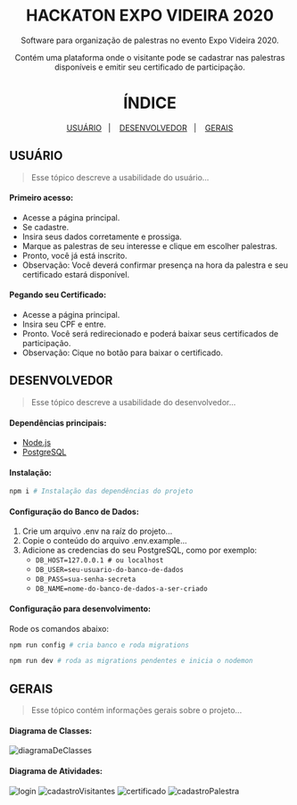 <h1 align="center">
  HACKATON EXPO VIDEIRA 2020
</h1>

<p align="center">
Software para organização de palestras no evento Expo Videira 2020.
</p>
<p align="center">
Contém uma plataforma onde o visitante pode se cadastrar nas palestras disponíveis e emitir seu certificado de participação.
</p>

<h1 align="center">
  ÍNDICE
</h1>

<p align="center">
  <a href="#id_01">USUÁRIO</a>&nbsp;&nbsp;&nbsp;|&nbsp;&nbsp;&nbsp;
  <a href="#id_02">DESENVOLVEDOR</a>&nbsp;&nbsp;&nbsp;|&nbsp;&nbsp;&nbsp;
  <a href="#id_03">GERAIS</a>
</p>

## USUÁRIO <a name="id_01"></a>
> Esse tópico descreve a usabilidade do usuário...

#### Primeiro acesso:
- Acesse a página principal.
- Se cadastre.
- Insira seus dados corretamente e prossiga.
- Marque as palestras de seu interesse e clique em escolher palestras.
- Pronto, você já está inscrito.
- Observação: Você deverá confirmar presença na hora da palestra e seu certificado estará disponível.

#### Pegando seu Certificado:
- Acesse a página principal.
- Insira seu CPF e entre.
- Pronto. Você será redirecionado e poderá baixar seus certificados de participação.
- Observação: Cique no botão para baixar o certificado.

## DESENVOLVEDOR <a name="id_02"></a>
> Esse tópico descreve a usabilidade do desenvolvedor...
#### Dependências principais:
- [Node.js](https://nodejs.org/en/)
- [PostgreSQL](https://www.postgresql.org/download/)

#### Instalação:

```sh
npm i # Instalação das dependências do projeto
```

#### Configuração do Banco de Dados:

1. Crie um arquivo .env na raíz do projeto...
2. Copie o conteúdo do arquivo .env.example...
3. Adicione as credencias do seu PostgreSQL, como por exemplo:
    - ``` DB_HOST=127.0.0.1 # ou localhost ```
    - ``` DB_USER=seu-usuario-do-banco-de-dados ```
    - ``` DB_PASS=sua-senha-secreta ```
    - ``` DB_NAME=nome-do-banco-de-dados-a-ser-criado ```


#### Configuração para desenvolvimento:

Rode os comandos abaixo:
 ```sh
 npm run config # cria banco e roda migrations

 npm run dev # roda as migrations pendentes e inicia o nodemon
 ```
 
## GERAIS <a name="id_03"></a>
> Esse tópico contém informações gerais sobre o projeto...

#### Diagrama de Classes:

![diagramaDeClasses](https://ap.imagensbrasil.org/images/2020/02/25/Diagrama.png)

#### Diagrama de Atividades:
![login](https://ap.imagensbrasil.org/images/2020/02/25/login.md.jpg)
![cadastroVisitantes](https://ap.imagensbrasil.org/images/2020/02/25/cadastroVisitantes.png)
![certificado](https://ap.imagensbrasil.org/images/2020/02/25/certificado.jpg)
![cadastroPalestra](https://ap.imagensbrasil.org/images/2020/02/25/cadastroPalestra.jpg)
